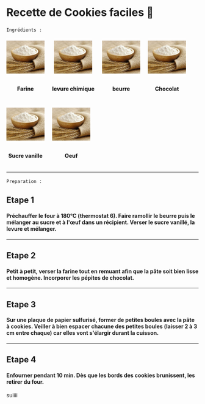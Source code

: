 # Recette de Cookies faciles :cookie:

`Ingrédients :`

<div style="display: flex; gap: 20px; margin-bottom: 20px; flex-wrap: wrap">
    <div style="display: flex; flex-direction: column; align-items: center; gap: 10px;">
        <img src="./OIP.jpg" style="width: 100px" />
        <p style="font-weight: 800">Farine</p>
    </div>
     <div style="display: flex; flex-direction: column; align-items: center; gap: 10px;">
        <img src="./OIP.jpg" style="width: 100px" />
        <p style="font-weight: 800">levure chimique</p>
    </div>
     <div style="display: flex; flex-direction: column; align-items: center; gap: 10px;">
        <img src="./OIP.jpg" style="width: 100px" />
        <p style="font-weight: 800">beurre</p>
    </div>
     <div style="display: flex; flex-direction: column; align-items: center; gap: 10px;">
        <img src="./OIP.jpg" style="width: 100px" />
        <p style="font-weight: 800">Chocolat</p>
    </div>
    <div style="display: flex; flex-direction: column; align-items: center; gap: 10px;">
        <img src="./OIP.jpg" style="width: 100px" />
        <p style="font-weight: 800">Sucre vanille</p>
    </div>
    <div style="display: flex; flex-direction: column; align-items: center; gap: 10px;">
        <img src="./OIP.jpg" style="width: 100px" />
        <p style="font-weight: 800">Oeuf</p>
    </div>
</div>

---

`Preparation :`
## Etape 1 

#### Préchauffer le four à 180°C (thermostat 6). Faire ramollir le beurre puis le mélanger au sucre et à l'œuf dans un récipient. Verser le sucre vanillé, la levure et mélanger.
---
## Etape 2
#### Petit à petit, verser la farine tout en remuant afin que la pâte soit bien lisse et homogène. Incorporer les pépites de chocolat.
---
## Etape 3
#### Sur une plaque de papier sulfurisé, former de petites boules avec la pâte à cookies. Veiller à bien espacer chacune des petites boules (laisser 2 à 3 cm entre chaque) car elles vont s'élargir durant la cuisson.
---
## Etape 4
#### Enfourner pendant 10 min. Dès que les bords des cookies brunissent, les retirer du four. 
suiiii
